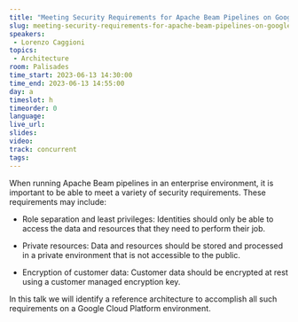 ```yaml
---
title: "Meeting Security Requirements for Apache Beam Pipelines on Google Cloud"
slug: meeting-security-requirements-for-apache-beam-pipelines-on-google-cloud
speakers:
 - Lorenzo Caggioni
topics:
 - Architecture
room: Palisades
time_start: 2023-06-13 14:30:00
time_end: 2023-06-13 14:55:00
day: a
timeslot: h
timeorder: 0
language: 
live_url: 
slides: 
video: 
track: concurrent
tags:
---
```


When running Apache Beam pipelines in an enterprise environment, it is important to be able to meet a variety of security requirements. These requirements may include:
 
  - Role separation and least privileges: Identities should only be able to access the data and resources that they need to perform their job.
 
 - Private resources: Data and resources should be stored and processed in a private environment that is not accessible to the public.
 
  - Encryption of customer data: Customer data should be encrypted at rest using a customer managed encryption key.
 
 
 
 In this talk we will identify a reference architecture to accomplish all such requirements on a Google Cloud Platform environment.